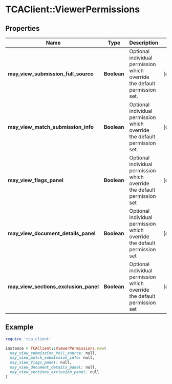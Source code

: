 # TCAClient::ViewerPermissions

## Properties

| Name | Type | Description | Notes |
| ---- | ---- | ----------- | ----- |
| **may_view_submission_full_source** | **Boolean** | Optional individual permission which override the default permission set. | [optional] |
| **may_view_match_submission_info** | **Boolean** | Optional individual permission which override the default permission set. | [optional] |
| **may_view_flags_panel** | **Boolean** | Optional individual permission which override the default permission set | [optional] |
| **may_view_document_details_panel** | **Boolean** | Optional individual permission which override the default permission set | [optional] |
| **may_view_sections_exclusion_panel** | **Boolean** | Optional individual permission which override the default permission set | [optional] |

## Example

```ruby
require 'tca_client'

instance = TCAClient::ViewerPermissions.new(
  may_view_submission_full_source: null,
  may_view_match_submission_info: null,
  may_view_flags_panel: null,
  may_view_document_details_panel: null,
  may_view_sections_exclusion_panel: null
)
```

